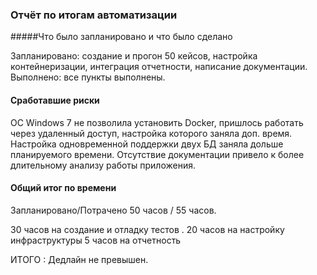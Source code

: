 ### Отчёт по итогам автоматизации

#####Что было запланировано и что было сделано

Запланировано: создание и прогон 50 кейсов, настройка контейнеризации, интеграция отчетности, написание документации.
Выполнено: все пункты выполнены.
#### Сработавшие риски
   ОС Windows 7 не позволила установить Docker, пришлось работать через удаленный доступ, настройка которого заняла доп. время.
   Настройка одновременной поддержки двух БД заняла дольше планируемого времени.
   Отсутствие документации привело к более длительному анализу работы приложения.

#### Общий итог по времени

Запланировано/Потрачено 50 часов / 55 часов.

   30 часов на создание и отладку тестов .
   20 часов на настройку инфраструктуры
   5 часов на отчетность

ИТОГО : Дедлайн не превышен.